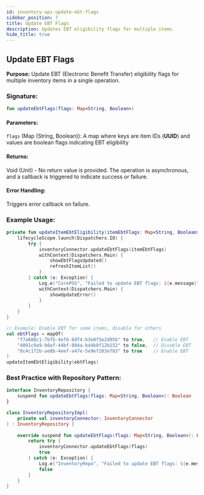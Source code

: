 ```yaml
---
id: inventory-api-update-ebt-flags
sidebar_position: 7
title: Update EBT Flags
description: Updates EBT eligibility flags for multiple items.
hide_title: true
---
```


## Update EBT Flags

**Purpose:** Update EBT (Electronic Benefit Transfer) eligibility flags for multiple inventory items in a single operation.

### Signature:

```kotlin
fun updateEbtFlags(flags: Map<String, Boolean>)
```

#### Parameters:
`flags` (Map (String, Boolean)): A map where keys are item IDs (**UUID**) and values are boolean flags indicating EBT eligibility

#### Returns:
Void (Unit) - No return value is provided. The operation is asynchronous, and a callback is triggered to indicate success or failure.

#### Error Handling:
Triggers error callback on failure.

### Example Usage:
```kotlin
private fun updateItemEbtEligibility(itemEbtFlags: Map<String, Boolean>) {
    lifecycleScope.launch(Dispatchers.IO) {
        try {
            inventoryConnector.updateEbtFlags(itemEbtFlags)
            withContext(Dispatchers.Main) {
                showEbtFlagsUpdated()
                refreshItemList()
            }
        } catch (e: Exception) {
            Log.e("CorePOS", "Failed to update EBT flags: ${e.message}")
            withContext(Dispatchers.Main) {
                showUpdateError()
            }
        }
    }
}

// Example: Enable EBT for some items, disable for others
val ebtFlags = mapOf(
    "f7a688c1-7bfb-4ef6-8df4-b3e0f5e2d95b" to true,   // Enable EBT
    "4091c9a9-b0af-44bf-804a-b44b8f12b152" to false,  // Disable EBT
    "8c4c172b-ae8b-4eef-a47e-5e9ef203e783" to true    // Enable EBT
)
updateItemEbtEligibility(ebtFlags)
```

### Best Practice with Repository Pattern:
```kotlin
interface InventoryRepository {
    suspend fun updateEbtFlags(flags: Map<String, Boolean>): Boolean
}

class InventoryRepositoryImpl(
    private val inventoryConnector: InventoryConnector
) : InventoryRepository {
    
    override suspend fun updateEbtFlags(flags: Map<String, Boolean>): Boolean {
        return try {
            inventoryConnector.updateEbtFlags(flags)
            true
        } catch (e: Exception) {
            Log.e("InventoryRepo", "Failed to update EBT flags: ${e.message}")
            false
        }
    }
}
```